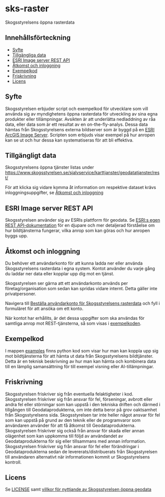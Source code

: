 # sks-raster
Skogsstyrelsens öppna rasterdata

## Innehållsförteckning
- [Syfte](#syfte)
- [Tillgängliga data](#tillgängligt-data)
- [ESRI Image server REST API](#esri-image-server-rest-api)
- [Åtkomst och inloggning](#åtkomst-och-inloggning)
- [Exempelkod](#exempelkod)
- [Friskrivning](#friskrivning)
- [Licens](#licens)

## Syfte
Skogsstyrelsen erbjuder script och exempelkod för utvecklare som vill använda sig av myndighetens öppna rasterdata för utveckling av sina egna produkter eller tillämpningar. Avsikten är att underlätta nedladdning av råa data, eller data som är ett resultat av en on-the-fly-analys. Dessa data hämtas från Skogsstyrelsens externa bildserver som är byggd på en [ESRI ArcGIS Image Server](https://enterprise.arcgis.com/en/image/latest/get-started/windows/what-is-arcgis-image-server-.htm). Scripten som erbjuds visar exempel på hur anropen kan se ut och hur dessa kan systematiseras för att bli effektiva.

## Tillgängligt data
Skogsstyrelsens öppna tjänster listas under https://www.skogsstyrelsen.se/sjalvservice/karttjanster/geodatatjanster/rest/

För att klicka sig vidare komma åt information om respektive dataset krävs inloggningsuppgifter, se [Åtkomst och inloggning](#åtkomst-och-inloggning)

## ESRI Image server REST API
Skogsstyrelsen använder sig av ESRIs plattform för geodata. Se [ESRI:s egen REST API-dokumentation](https://developers.arcgis.com/rest/services-reference/enterprise/image-service.htm) för en djupare och mer detaljerad förståelse om hur bildtjänsterna fungerar, vilka anrop som kan göras och hur anropen byggs upp.

## Åtkomst och inloggning
Du behöver ett användarkonto för att kunna ladda ner eller använda Skogsstyrelsens rasterdata i egna system. Kontot använder du varje gång du laddar ner data eller kopplar upp dig mot en tjänst.

Skogsstyrelsen ser gärna att ett användarkonto används per företag/organisation som sedan kan spridas vidare internt. Detta gäller inte privatpersoner.

Navigera till [Beställa användarkonto för Skogsstyrelsens rasterdata](https://www.skogsstyrelsen.se/sjalvservice/karttjanster/geodatatjanster/skaffa-anvandarkonto/) och fyll i formuläret för att ansöka om ett konto.

När kontot har erhållits, är det dessa uppgifter som ska användas för samtliga anrop mot REST-tjänsterna, så som visas i [exempelkoden](./examples).

## Exempelkod
I mappen [examples](./examples) finns python kod som visar hur man kan koppla upp sig mot bildtjänsterna för att hämta ut data från Skogsstyrelsens bildtjänster. Detta är en teknisk beskrivning av hur man kan hämta och kombinera data till en lämplig samansättning för till exempel visning eller AI-tillämpningar.


## Friskrivning
Skogsstyrelsen friskriver sig från eventuella felaktigheter i kod.
Skogsstyrelsen friskriver sig från ansvar för fel, förseningar, avbrott eller 
andra fel eller störningar som kan uppstå i den tekniska driften och därmed i 
tillgången till Geodataprodukterna, om inte detta beror på grov oaktsamhet 
från Skogsstyrelsens sida. Skogsstyrelsen tar inte heller något ansvar för fel som 
kan uppstå på grund av den teknik eller de programvaror som användaren 
använder för att få åtkomst till Geodataprodukterna. Skogsstyrelsen friskriver 
sig också från ansvar för skada eller annan olägenhet som kan uppkomma 
till följd av användandet av Geodataprodukterna för sig eller tillsammans 
med annan information. Skogsstyrelsen friskriver sig från ansvar för fel eller 
förändringar i Geodataprodukterna sedan de levererats/distribuerats från 
Skogsstyrelsen till användaren alternativt när informationen kommit ur 
Skogsstyrelsens kontroll.

## Licens
Se [LICENSE](./LICENSE) samt [villkor för nyttjande av Skogsstyrelsen öppna geodata](https://www.skogsstyrelsen.se/sjalvservice/karttjanster/geodatatjanster/villkor-for-nyttjande-av-skogsstyrelsens-kartdatabaser/)
